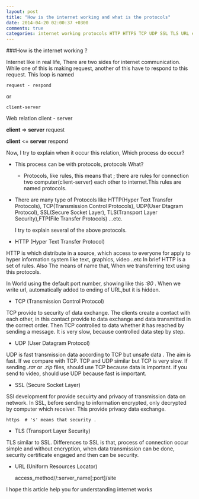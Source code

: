```yaml
---
layout: post
title: "How is the internet working and what is the protocols"
date: 2014-04-20 02:00:37 +0300
comments: true
categories: internet working protocols HTTP HTTPS TCP UDP SSL TLS URL en
---
```


###How is the internet working ?

Internet like in real life, There are two sides for internet communication. While one of this is making request, another of this
have to respond to this request. This loop is named

<!-- more -->


    request - respond

or


    client-server

Web relation client - server


**client** => **server**
         request


**client** <= **server**
         respond

Now, I try to explain when it occur this relation, Which process do occur?

- This process can be with protocols, protocols What?

  - Protocols, like rules, this means that ; there are rules for connection two computer(client-server) each other to
   internet.This rules are named protocols.

- There are many type of Protocols like HTTP(Hyper Text Transfer Protocols), TCP(Transmission Control Protocols),
UDP(User Dtagram Protocol), SSL(Secure Socket Layer), TLS(Transport Layer Security),FTP(File Transfer Protocols) ...etc.

  I try to explain several of the above protocols.

- HTTP (Hyper Text Transfer Protocol)

HTTP is which distribute in a source, which access to everyone for apply to hyper information system like text, graphics, video ..etc
In brief HTTP is a set of rules.
Also The means of name that, When we transferring text using this protocols.

In World using the default port number, showing like this *:80* . When we write url, automatically added to ending of URL,but it
is hidden.

- TCP (Transmission Control Protocol)

TCP provide to security of data exchange. The clients create a contact with each other, in this contact provide to data exchange
and data transmitted in the correct order. Then TCP controlled to data whether it has reached by sending a message.
 It is very slow, because controlled data step by step.

- UDP (User Datagram Protocol)

UDP is fast transmission data according to TCP but unsafe data . The aim is fast. If we compare with TCP. TCP and UDP similar
but TCP is very slow. If sending *.rar* or *.zip* files, should use TCP because data is important. if you send to video,
should use UDP because fast is important.

- SSL (Secure Socket Layer)

SSl development for provide secuirty and privacy of transmission data on network. In SSL, before sending to information
encrypted, only decrypted by computer which receiver. This provide privacy data exchange.

    https  # 's' means that security .

- TLS (Transport Layer Security)

TLS similar to SSL. Differences to SSL is that, process of connection occur simple and without encryption, when data transmission can be done,
security certificate engaged and then can be security.

- URL (Uniform Resources Locator)

   access_method//:server_name[:port]/site

I hope this article help you for understanding internet works
